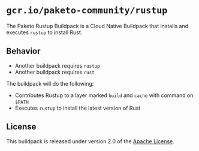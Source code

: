 # `gcr.io/paketo-community/rustup`

The Paketo Rustup Buildpack is a Cloud Native Buildpack that installs and executes `rustup` to install Rust.

## Behavior

* Another buildpack requires `rustup`
* Another buildpack requires `rust`

The buildpack will do the following:

* Contributes Rustup to a layer marked `build` and `cache` with command on `$PATH`
* Executes `rustup` to install the latest version of Rust

## License

This buildpack is released under version 2.0 of the [Apache License][a].

[a]: http://www.apache.org/licenses/LICENSE-2.0
